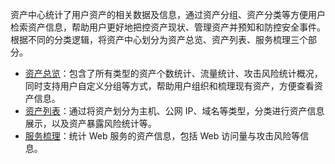 资产中心统计了用户资产的相关数据及信息，通过资产分组、资产分类等方便用户检索资产信息，帮助用户更好地把控资产现状、管理资产并预知和防控安全事件。根据不同的分类逻辑，将资产中心划分为资产总览、资产列表、服务梳理三个部分。

- [资产总览](https://cloud.tencent.com/document/product/1132/83805)：包含了所有类型的资产个数统计、流量统计、攻击风险统计概况，同时支持用户自定义分组等方式，帮助用户组织和梳理现有资产，方便查看资产信息。
- [资产列表](https://cloud.tencent.com/document/product/1132/83806)：通过将资产划分为主机、公网 IP、域名等类型，分类进行资产信息展示，以及资产暴露风险统计等。
- [服务梳理](https://cloud.tencent.com/document/product/1132/83807)：统计 Web 服务的资产信息，包括 Web 访问量与攻击风险等信息。
